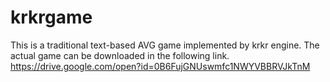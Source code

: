 # krkrgame
This is a traditional text-based AVG game implemented by krkr engine.
The actual game can be downloaded in the following link.
https://drive.google.com/open?id=0B6FujGNUswmfc1NWYVBBRVJkTnM

